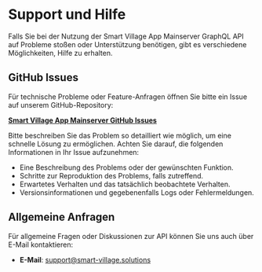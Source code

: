 # Support und Hilfe

Falls Sie bei der Nutzung der Smart Village App Mainserver GraphQL API auf Probleme stoßen oder Unterstützung benötigen, gibt es verschiedene Möglichkeiten, Hilfe zu erhalten.

## GitHub Issues

Für technische Probleme oder Feature-Anfragen öffnen Sie bitte ein Issue auf unserem GitHub-Repository:

**[Smart Village App Mainserver GitHub Issues](https://github.com/smart-village-solutions/smart-village-app-mainserver/issues)**

Bitte beschreiben Sie das Problem so detailliert wie möglich, um eine schnelle Lösung zu ermöglichen. Achten Sie darauf, die folgenden Informationen in Ihr Issue aufzunehmen:

- Eine Beschreibung des Problems oder der gewünschten Funktion.
- Schritte zur Reproduktion des Problems, falls zutreffend.
- Erwartetes Verhalten und das tatsächlich beobachtete Verhalten.
- Versionsinformationen und gegebenenfalls Logs oder Fehlermeldungen.

## Allgemeine Anfragen

Für allgemeine Fragen oder Diskussionen zur API können Sie uns auch über E-Mail kontaktieren:

- **E-Mail**: support@smart-village.solutions
